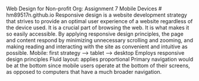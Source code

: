 Web Design for Non-profit Org: Assignment 7 
Mobile Devices # hm89517n.github.io
Responsive design is a website development strategy that strives to provide an optimal user experience of a website regardless of the device used. It is a crucial part of browsing the web. It is what makes it so easily accessible. By applying responsive design principles, the page and content respond by minimizing unnecessary scrolling and zooming, and making reading and interacting with the site as convenient and intuitive as possible.
Mobile: first strategy –> tablet –> desktop 
Employs responsive design principles 
Fluid layout: applies proportional
Primary navigation would be at the bottom since mobile users operate at the bottom of their screens, as opposed to computers that have a much broader navigation. 

